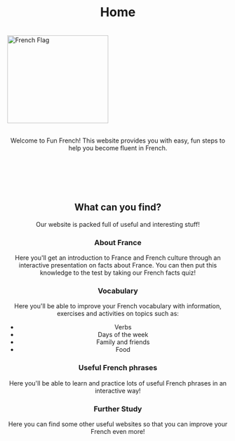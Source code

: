 <h1 align="center">Home</h1><br>
<img class="imgLeft" src="https://upload.wikimedia.org/wikipedia/en/c/c3/Flag_of_France.svg" alt="French Flag" width="230" height="200">
<p align="center"><br>Welcome to Fun French! This website provides you with easy, fun steps to help you become fluent in French.<br><br><br><br><br><br>
    
<h2 align="center">What can you find?</h2>
<p align="center">Our website is packed full of useful and interesting stuff!</p>
<h3 align="center">About France</h3>
<p align="center">Here you'll get an introduction to France and French culture through an interactive presentation on facts about France. You can then put this knowledge to the test by taking our French facts quiz!</p>
<h3 align="center">Vocabulary</h3>
<p align="center">Here you'll be able to improve your French vocabulary with information, exercises and activities on topics such as:</p>
<div style="text-align:center;">
    <ul >
      <li>Verbs</li>
      <li>Days of the week</li>
      <li>Family and friends</li>
      <li>Food</li>
    </ul>
  </div>
<h3 align="center">Useful French phrases</h3>
<p align="center">Here you'll be able to learn and practice lots of useful French phrases in an interactive way!</p>
<h3 align="center">Further Study</h3>
<p align="center">Here you can find some other useful websites so that you can improve your French even more!</p>

